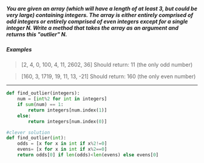 ##### You are given an array (which will have a length of at least 3, but could be very large) containing integers. The array is either entirely comprised of odd integers or entirely comprised of even integers except for a single integer N. Write a method that takes the array as an argument and returns this "outlier" N.

##### Examples
> [2, 4, 0, 100, 4, 11, 2602, 36]
> Should return: 11 (the only odd number)

> [160, 3, 1719, 19, 11, 13, -21]
> Should return: 160 (the only even number)

---

```python
def find_outlier(integers):
    num = [int%2 for int in integers]
    if sum(num) == 1:
        return integers[num.index(1)]
    else:
        return integers[num.index(0)]
```
```python 
#clever solution
def find_outlier(int):
    odds = [x for x in int if x%2!=0]
    evens= [x for x in int if x%2==0]
    return odds[0] if len(odds)<len(evens) else evens[0]
```

